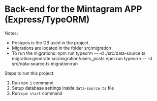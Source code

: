 # Back-end for the Mintagram APP (Express/TypeORM)

Notes: 
* Postgres is the DB used in the project.
* Migrations are located in the folder src/migration
* To run the migrations:
  npm run typeorm -- -d ./src/data-source.ts migration:generate src/migration/users_posts
  npm run typeorm -- -d src/data-source.ts migration:run 

Steps to run this project:

1. Run `npm i` command
2. Setup database settings inside `data-source.ts` file
3. Run `npm start` command
